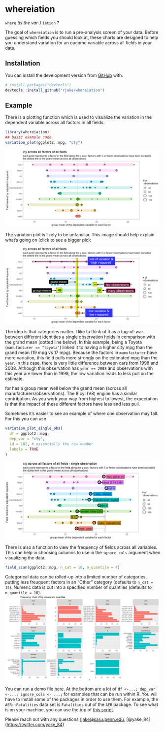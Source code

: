 
<!-- README.md is generated from README.Rmd. Please edit that file -->

# whereiation

<!-- badges: start -->

<!-- badges: end -->

`where` *(is the var-)* `iation` ?

The goal of `whereiation` is to run a pre-analysis screen of your data.
Before guessing which fields you should look at, these charts are
designed to help you understand variation for an oucome variable across
all fields in your data.

## Installation

You can install the development version from
[GitHub](https://github.com/) with:

``` r
# install.packages("devtools")
devtools::install_github("rjake/whereiation")
```

## Example

There is a plotting function which is used to visualize the variation in
the dependent variable across all factors in all fields.

``` r
library(whereiation)
## basic example code
variation_plot(ggplot2::mpg, "cty")
```

<img src="man/figures/mpg_variation_plot.png" alt="mpg_variation_plot" width="500"/>

The variation plot is likely to be unfamiliar. This image should help
explain what’s going on (click to see a bigger pic):

<img src="man/figures/mpg_variation_plot_reading.png" alt="mpg_variation_plot_reading" width="500"/>

The idea is that categories matter. I like to think of it as a
tug-of-war between different identities a single observation holds in
comparison with the grand mean (dotted line below). In this example,
being a Toyota (`manufacturer == "toyota"`) linked it to having a higher
city mpg than the grand mean (19 mpg vs 17 mpg). Because the factors in
`manufacturer` have more variation, this field pulls more strongly on
the estimated mpg than the `year`. In this case, there is very little
difference between cars from 1998 and 2008. Although this observation
has `year == 2008` and observations with this year are lower than in
1998, the low variation leads to less pull on the estimate.

for has a group mean well below the grand mean (across all
manufacturers/observations). The 8 cyl (V8) engine has a similar
contribution. As you work your way from highest to lowest, the
expectation is that the impact of these different factors have less and
less pull.

Sometimes it’s easier to see an example of where one observation may
fall. For this you can use

``` r
variation_plot_single_obs(
  df = ggplot2::mpg, 
  dep_var = "cty", 
  id = 182, # essentially the row number
  labels = TRUE
)
```

<img src="man/figures/mpg_variation_plot_single_obs.png" alt="mpg_variation_plot_single_obs" width="500"/>

There is also a function to view the frequency of fields across all
variables. This can help in choosing columns to use in the `ignore_cols`
argument when visualizing the data.

``` r
field_scan(ggplot2::mpg, n_cat = 10, n_quantile = 4)
```

Categorical data can be rolled-up into a limited number of categories,
putting less freuquent factors in an “Other” category (defaults to
`n_cat = 15`). Numeric data is cut into a specified number of quantiles
(defaults to `n_quantile = 10`).
<img src="man/figures/mpg_field_scan.png" alt="field_scan" width="500"/>

You can run a demo file
[here](https://github.com/rjake/whereiation/blob/master/inst/demo_analysis.Rmd).
At the bottom are a lot of `df <-...; dep_var <-...; ignore_cols <-
...;` for examples that can be run within R. You will have to install
some of the packages in order to use them. For example, the
`AER::Fatalities` data set is `Fatalities` out of the `AER` package. To
see what is on your machine, you can use the top of [this
script](https://github.com/rjake/whereiation/blob/master/inst/find_datasets.R).

Please reach out with any questions <rjake@sas.upenn.edu>,
\[@yake\_84\](<https://twitter.com/yake_84>)
